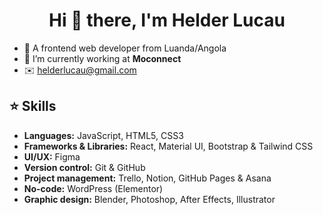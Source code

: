 <h1 align="center">Hi 👋 there, I'm Helder Lucau</h1>

- 📍 A frontend web developer from Luanda/Angola
- 💼 I’m currently working at **Moconnect**
- ✉️ helderlucau@gmail.com

## ⭐ Skills

- **Languages:** JavaScript, HTML5, CSS3
- **Frameworks & Libraries:** React, Material UI, Bootstrap & Tailwind CSS 
- **UI/UX:** Figma
- **Version control:** Git & GitHub
- **Project management:** Trello, Notion, GitHub Pages & Asana
- **No-code:** WordPress (Elementor)
- **Graphic design:** Blender, Photoshop, After Effects, Illustrator


